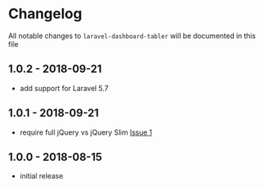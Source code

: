 # Changelog

All notable changes to `laravel-dashboard-tabler` will be documented in this file

## 1.0.2 - 2018-09-21
- add support for Laravel 5.7


## 1.0.1 - 2018-09-21

- require full jQuery vs jQuery Slim [Issue 1](https://github.com/PinkTie/laravel-dashboard-tabler/issues/1)


## 1.0.0 - 2018-08-15

- initial release
